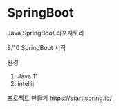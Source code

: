 # SpringBoot
Java SpringBoot 리포지토리


8/10
SpringBoot 시작

환경
1. Java 11
2. intellij

프로젝트 만들기
https://start.spring.io/
